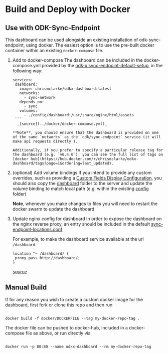 # Build and Deploy with Docker

## Use with ODK-Sync-Endpoint

This dashboard can be used alongside an existing installation of odk-sync-endpoint, using docker. The easiest option is to use the pre-built docker container within an existing `docker-compose` file.

1. Add to docker-compose
   The dashboard can be included in the docker-compose.yml provided by the [odk-x sync-endpoint-default-setup](https://github.com/odk-x/sync-endpoint-default-setup/blob/master/docker-compose.yml), in the following way:

   ````
   services:
    dashboard:
      image: chrismclarke/odkx-dashboard:latest
      networks:
        - sync-network
      depends_on:
        - sync
      volumes:
        - ./config/dashboard:/usr/share/nginx/html/assets
    ```
     _[source](../docker/docker-compose.yml)_

   **Note**, you should ensure that the dashboard is provided on one of the same `networks` as the `odk/sync-endpoint` service (it will make api requests directly ).

   Additionally, if you prefer to specify a particular release tag for the dashboard (e.g. `v0.4.0`), you can see the full list of tags on [docker hub](https://hub.docker.com/r/chrismclarke/odkx-dashboard/tags?page=1&ordering=last_updated).

   ````

2. (optional) Add volume bindings
   If you intend to provide any custom overrides, such as providing a [Custom Fields Display Configuration](./custom-fields-display.md), you should also copy the [dashboard](../docker/config/dashboard) folder to the server and update the volume binding to match local path (e.g. within the existing [config](https://github.com/odk-x/sync-endpoint-default-setup/tree/master/config) folder)

   **Note**, whenever you make changes to files you will need to restart the docker swarm to update the dashboard.

3. Update nginx config for dashboard
   In order to expose the dashboard on the nginx reverse proxy, an entry should be included in the default [sync-endpoint-locations.conf](https://github.com/odk-x/sync-endpoint-default-setup/blob/master/config/nginx/sync-endpoint-locations.conf)

   For example, to make the dashboard service available at the url `/dashboard`:

   ```
   location ^~ /dashboard/ {
    proxy_pass http://dashboard/;
   }
   ```

   _[source](../docker/config/nginx/sync-endpoint-locations.conf)_

## Manual Build

If for any reason you wish to create a custom docker image for the dashboard, first fork or clone this repo and then run

```

docker build -f docker/DOCKERFILE --tag my-docker-repo-tag .

```

The docker file can be pushed to docker-hub, included in a docker-compose file as above, or run directly via

```

docker run -p 80:80 --name odkx-dashboard --rm my-docker-repo-tag

```
